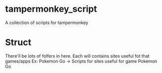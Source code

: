 # tampermonkey_script
A collection of scripts for tampermonkey
# Struct
There'll be lots of folfers in here. Each will contains sites useful fot that games/apps
Ex: Pokemon Go -> Scripts for sites useful for game Pokemon Go
